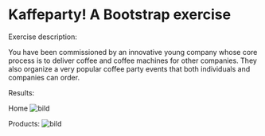 # Kaffeparty! A Bootstrap exercise

Exercise description:

You have been commissioned by an innovative young company whose core process is to deliver coffee
and coffee machines for other companies. They also organize a very popular
coffee party events that both individuals and companies can order.

Results:

Home
![bild](https://user-images.githubusercontent.com/116891646/227578980-b413c14c-268e-4506-a77f-13ce03d77ca4.png)



Products:
![bild](https://user-images.githubusercontent.com/116891646/227578657-9a0a490f-b16e-40aa-ad46-38d0beac6a62.png)
